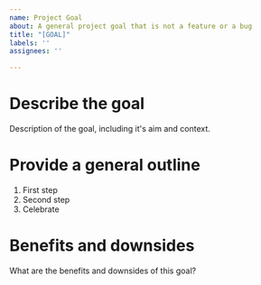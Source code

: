 ```yaml
---
name: Project Goal
about: A general project goal that is not a feature or a bug
title: "[GOAL]"
labels: ''
assignees: ''

---
```


Describe the goal
==================
Description of the goal, including it's aim and context.

Provide a general outline
=========================
1. First step
2. Second step
3. Celebrate

Benefits and downsides
======================
What are the benefits and downsides of this goal?
